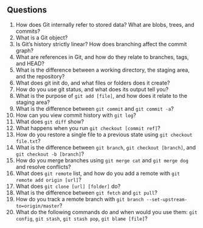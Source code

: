 ## Questions

1. How does Git internally refer to stored data? What are blobs, trees, and commits?
2. What is a Git object?
3. Is Git’s history strictly linear? How does branching affect the commit graph?
4. What are references in Git, and how do they relate to branches, tags, and HEAD?
5. What is the difference between a working directory, the staging area, and the repository?
6. What does git init do, and what files or folders does it create?
7. How do you use git status, and what does its output tell you?
8. What is the purpose of `git add [file]`, and how does it relate to the staging area?
9. What is the difference between `git commit` and `git commit -a`?
10. How can you view commit history with `git log`?
11. What does `git diff` show?
12. What happens when you run `git checkout [commit ref]`?
13. How do you restore a single file to a previous state using `git checkout file.txt`?
14. What is the difference between `git branch`, `git checkout [branch]`, and `git checkout -b [branch]`?
15. How do you merge branches using `git merge cat` and `git merge dog` and resolve conflicts?
16. What does `git remote` list, and how do you add a remote with `git remote add origin [url]`?
17. What does `git clone [url] [folder]` do?
18. What is the difference between `git fetch` and `git pull`?
19. How do you track a remote branch with `git branch --set-upstream-to=origin/master`?
20. What do the following commands do and when would you use them: `git config`, `git stash`, `git stash pop`, `git blame [file]`?
